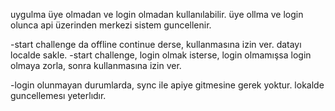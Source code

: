 uygulma üye olmadan ve login olmadan kullanılabilir.
üye ollma ve login olunca api üzerinden merkezi sistem guncellenir.

-start challenge da offline continue derse, kullanmasına izin ver. datayı localde sakle.
-start challenge, login olmak isterse, login olmamışsa login olmaya zorla, sonra kullanmasına izin ver.

-login olunmayan durumlarda, sync ile apiye gitmesine gerek yoktur. lokalde guncellemesı yeterlıdır.